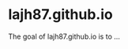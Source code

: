 # lajh87.github.io

<!-- badges: start -->

<!-- badges: end -->

The goal of lajh87.github.io is to ...
